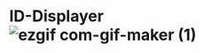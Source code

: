 # ID-Displayer![ezgif com-gif-maker (1)](https://user-images.githubusercontent.com/119375190/204413211-02d6454a-0786-49af-b019-0b0d7f336239.gif)
